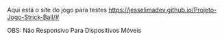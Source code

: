 Aqui está o site do jogo para testes 
https://jesselimadev.github.io/Projeto-Jogo-Strick-Ball/#

OBS: Não Responsivo Para Dispositivos Móveis
